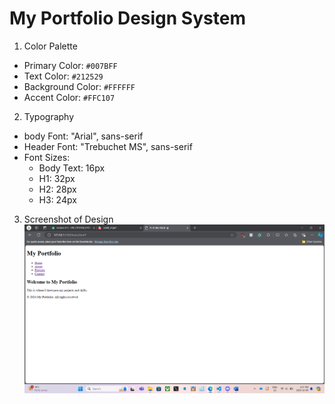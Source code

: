 # My Portfolio Design System

 1. Color Palette
- Primary Color: `#007BFF`
- Text Color: `#212529`
- Background Color: `#FFFFFF`
- Accent Color: `#FFC107`

 2. Typography
- body Font: "Arial", sans-serif
- Header Font: "Trebuchet MS", sans-serif
- Font Sizes:
  - Body Text: 16px
  - H1: 32px
  - H2: 28px
  - H3: 24px

 3. Screenshot of Design
![Portfolio Screenshot](Screenshot.png)



